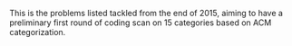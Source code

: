 This is the problems listed tackled from the end of 2015, aiming to have a preliminary first round of coding scan on 15 categories based on ACM categorization.

